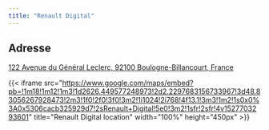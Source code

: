```yaml
---
title: "Renault Digital"
---
```


## Adresse

[122 Avenue du Général Leclerc, 92100 Boulogne-Billancourt, France](https://goo.gl/maps/4iHzfcXW5ZP2)

{{< iframe src="https://www.google.com/maps/embed?pb=!1m18!1m12!1m3!1d2626.449577248973!2d2.2297683156733967!3d48.83056267928473!2m3!1f0!2f0!3f0!3m2!1i1024!2i768!4f13.1!3m3!1m2!1s0x0%3A0x5306cacb325929d7!2sRenault+Digital!5e0!3m2!1sfr!2sfr!4v1527703293601" title="Renault Digital location" width="100%" height="450px" >}}

